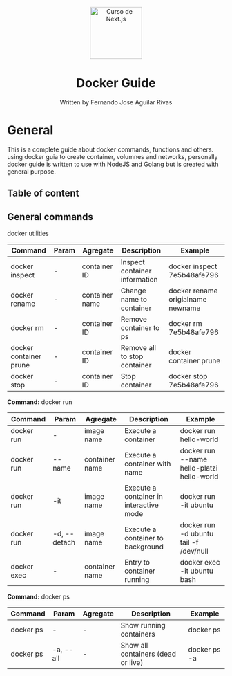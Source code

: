<p align="center">
    <img alt="Curso de Next.js" src="https://www.docker.com/wp-content/uploads/2022/03/horizontal-logo-monochromatic-white.png.webp" width="120" />
</p>
<h1 align="center">
  Docker Guide
</h1>
<p align="center">
  Written by Fernando Jose Aguilar Rivas
</p>

# General
This is a complete guide about docker commands, functions and others. using docker guia to create container, volumnes and networks, personally docker guide is written to use with NodeJS and Golang but is created with general purpose.

## Table of content

## General commands

docker utilities

| Command | Param | Agregate | Description | Example |
| ------------ | ------------ | ------------ | ------------ | ------------ |
|  docker inspect | - |  container ID | Inspect container information | docker inspect 7e5b48afe796 |
|  docker rename | - |  container name | Change name to container | docker rename origialname newname |
|  docker rm | - |  container ID | Remove container to ps | docker rm 7e5b48afe796 |
|  docker container prune | - |  container ID | Remove all to stop container | docker container prune |
|  docker stop | - |  container ID | Stop container | docker stop 7e5b48afe796 |


**Command:** docker run

| Command | Param | Agregate | Description | Example |
| ------------ | ------------ | ------------ | ------------ | ------------ |
|  docker run | -  |  image name | Execute a container | docker run hello-world |
|  docker run | --name  |  container name | Execute a container with name | docker run --name hello-platzi hello-world |
|  docker run | -it | image name | Execute a container in interactive mode | docker run -it ubuntu |
|  docker run | -d, --detach | image name | Execute a container to background | docker run -d ubuntu tail -f /dev/null|
|  docker exec | - | container name | Entry to container running | docker exec -it ubuntu bash|

**Command:** docker ps

| Command | Param | Agregate | Description | Example |
| ------------ | ------------ | ------------ | ------------ | ------------ |
|  docker ps | -  | - | Show running containers  | docker ps |
|  docker ps | -a, --all | - | Show all containers (dead or live) | docker ps -a |
